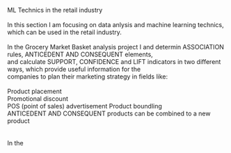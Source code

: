 ML Technics in the retail industry<br/>
<br/>
In this section I am focusing on data anlysis and machine learning technics, which can be used in the retail industry.<br/>
<br/>
In the Grocery Market Basket analysis project I  and determin ASSOCIATION rules, ANTICEDENT AND CONSEQUENT elements, <br/>
and calculate SUPPORT, CONFIDENCE and LIFT indicators in two different ways, which provide useful information for the <br/>
companies to plan their marketing strategy in fields like: <br/>
<br/>
    Product placement<br/>
    Promotional discount<br/>
    POS (point of sales) advertisement 
    Product boundling<br/>
    ANTICEDENT AND CONSEQUENT products can be combined to a new product<br/>
 <br/>
<br/>
In the 
    
 
